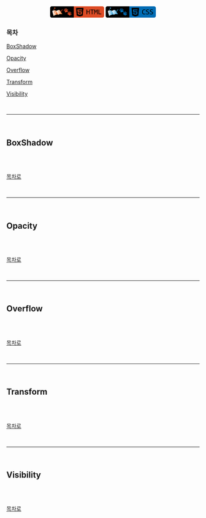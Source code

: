 <p align="center">
    <a href="https://github.com/seol-yu/TIL/tree/master/HTML_CSS/HTML_CSS/CSS">
    <img src="https://github.com/seol-yu/TIL/blob/master/images/html-badge-logo.png?raw=true" height=30 /></a>
    <a href="https://github.com/seol-yu/TIL/tree/master/HTML_CSS/HTML_CSS/CSS">
    <img src="https://github.com/seol-yu/TIL/blob/master/images/css-badge-logo.png?raw=true" height=30 /></a>
</p>


### 목차
[BoxShadow](#BoxShadow)

[Opacity](#Opacity)

[Overflow](#Overflow)

[Transform](#Transform)

[Visibility](#Visibility)

<br />

---

<br />

## BoxShadow

<br />


<br />

[목차로](#목차)

<br />

---

<br />

## Opacity

<br />


<br />

[목차로](#목차)

<br />

---

<br />

## Overflow

<br />


<br />

[목차로](#목차)

<br />

---

<br />

## Transform

<br />


<br />

[목차로](#목차)

<br />

---

<br />

## Visibility

<br />


<br />

[목차로](#목차)

<br />